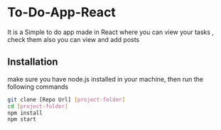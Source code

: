 # To-Do-App-React

It is a Simple to do app made in React where you can view your tasks , check them also you can view and add posts

## Installation

make sure you have node.js installed in your machine, then run the following commands

```bash
git clone [Repo Url] [project-folder]
cd [project-folder]
npm install
npm start
```
